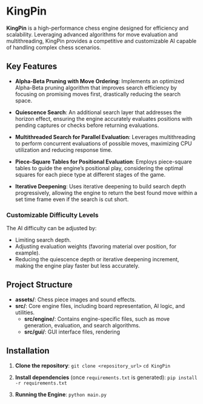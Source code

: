 # KingPin

**KingPin** is a high-performance chess engine designed for efficiency and scalability. Leveraging advanced algorithms for move evaluation and multithreading, KingPin provides a competitive and customizable AI capable of handling complex chess scenarios.

## Key Features
  
- **Alpha-Beta Pruning with Move Ordering**: Implements an optimized Alpha-Beta pruning algorithm that improves search efficiency by focusing on promising moves first, drastically reducing the search space.

- **Quiescence Search**: An additional search layer that addresses the horizon effect, ensuring the engine accurately evaluates positions with pending captures or checks before returning evaluations.

- **Multithreaded Search for Parallel Evaluation**: Leverages multithreading to perform concurrent evaluations of possible moves, maximizing CPU utilization and reducing response time.

- **Piece-Square Tables for Positional Evaluation**: Employs piece-square tables to guide the engine’s positional play, considering the optimal squares for each piece type at different stages of the game.

- **Iterative Deepening**: Uses iterative deepening to build search depth progressively, allowing the engine to return the best found move within a set time frame even if the search is cut short.


### Customizable Difficulty Levels

The AI difficulty can be adjusted by:
- Limiting search depth.
- Adjusting evaluation weights (favoring material over position, for example).
- Reducing the quiescence depth or iterative deepening increment, making the engine play faster but less accurately.

## Project Structure
- **assets/**: Chess piece images and sound effects.
- **src/**: Core engine files, including board representation, AI logic, and utilities.
  - **src/engine/**: Contains engine-specific files, such as move generation, evaluation, and search algorithms.
  - **src/gui/**: GUI interface files, rendering 

## Installation

1. **Clone the repository**:
   `git clone <repository_url>`
   `cd KingPin`

2. **Install dependencies** (once `requirements.txt` is generated):
   `pip install -r requirements.txt`

3. **Running the Engine**:
   `python main.py`

